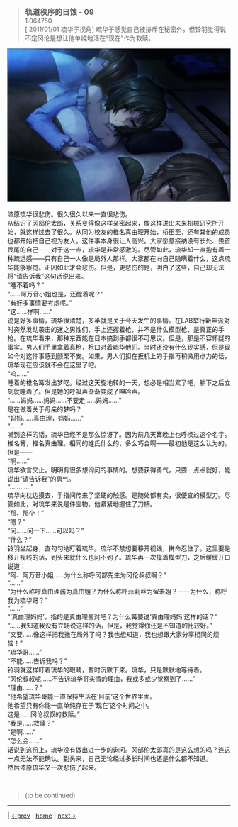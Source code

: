 > <big> **轨道秩序的日蚀 - 09** </big>  
> 1.064750  
> [ 2011/01/01 琉华子视角] 琉华子感觉自己被排斥在秘密外，但铃羽觉得说不定冈伦是想让他单纯地活在“现在”作为救赎。  

![](../pics/0071-1.png)

漆原琉华很悲伤。很久很久以来一直很悲伤。  
从结识了冈部伦太郎，关系变得像这样亲密起来，像这样进出未来机械研究所开始，就这样过去了很久。从同为校友的椎名真由理开始，桥田至，还有其他的成员也都开始把自己视为友人。这件事本身很让人高兴。大家愿意接纳没有长处、畏首畏尾的自己——对于这一点，琉华是非常感激的。尽管如此，琉华却一直抱有着一种疏远感——只有自己一人像是局外人那样。大家都在向自己隐瞒着什么，这点琉华能够察觉。正因如此才会悲伤。但是，更悲伤的是，明白了这些，自己却无法将“请告诉我”这句话说出来。  
“睡不着吗？”  
“……阿万音小姐也是，还醒着呢？”  
“有好多事情要考虑呢。”  
“这……样啊……”  
说是好多事情，琉华很清楚，多半就是关于今天发生的事情。在LAB举行新年派对时突然发动袭击的迷之男性们，手上还握着枪，并不是什么模型枪，是真正的手枪。在琉华看来，那种东西能在日本搞到手都很不可思议。但是，那是不容怀疑的事实。男人们手里拿着真枪，枪口对着琉华他们。当时还没有什么现实感，但是现如今对这件事感到颤栗不安。如果，男人们扣在扳机上的手指再稍微用点力的话，琉华现在应该就不会在这里了吧。  
“呜……”  
睡着的椎名篝发出梦呓。经过这天旋地转的一天，想必是相当累了吧，躺下之后立刻就睡着了。但是她的呼吸声渐渐变成了呻吟声。  
“……妈妈……妈妈……不要走……妈妈……”  
是在做着关于母亲的梦吗？  
“妈妈……真由理，妈妈……”  
“……”  
听到这样的话，琉华已经不是那么惊讶了。因为前几天篝晚上也呼唤过这个名字。椎名篝，椎名真由理。相同的姓氏什么的，多么巧合啊——最初他是这么认为的。但是——  
“啊……”  
琉华欲言又止。明明有很多想询问的事情的。想要获得勇气，只要一点点就好，能说出“请告诉我”的勇气。  
“…………”  
琉华向枕边摸去，手指间传来了坚硬的触感。是随处都有卖，很便宜的模型刀。尽管如此，对琉华来说是件宝物。他紧紧地握住了刀柄。  
“那、那个！”  
“嗯？”  
“问……问一下……可以吗？”  
“什么？”  
铃羽坐起身，直勾勾地盯着琉华。琉华不禁想要移开视线，拼命忍住了。这里要是移开视线的话，到头来就什么也问不到了。琉华再一次摸着模型刀，之后缓缓开口说道：  
“阿、阿万音小姐……为什么称呼冈部先生为冈伦叔叔啊？”  
“……”  
“为什么称呼真由理酱为真由姐？为什么称呼菲莉丝为留未姐？——为什么，称呼我为琉华哥？”  
“……”  
“‘真由理妈妈’，指的是真由理酱对吧？为什么篝要说‘真由理妈妈’这样的话？”  
“……我知道我没有立场说这样的话，但是，我觉得你还是不知道的比较好。”  
“又要……像这样把我撇在局外了吗？我也想知道，我也想跟大家分享相同的烦恼！”  
“琉华哥……”  
“不能……告诉我吗？”  
铃羽就这样盯着琉华的眼睛，暂时沉默下来。琉华，只是默默地等待着。  
“冈伦叔叔呢……不告诉琉华哥实情的理由，我或多或少觉察到了……”  
“理由……？”  
“他希望琉华哥能一直保持生活在‘目前’这个世界里面。  
 他希望只有你能一直单纯存在于‘现在’这个时间之中。  
 这是……冈伦叔叔的救赎。”  
“我是……救赎？”  
“是啊……”  
“怎么会……”  
话说到这份上，琉华没有做出进一步的询问。冈部伦太郎真的是这么想的吗？连这一点无法不能确认。到头来，自己无论经过多长时间也还是什么都不知道。  
然后漆原琉华又一次悲伤了起来。  


<br/>

> (to be continued)
---

| [←prev](./0070) | [home](../../) | [next→](./0072) |
